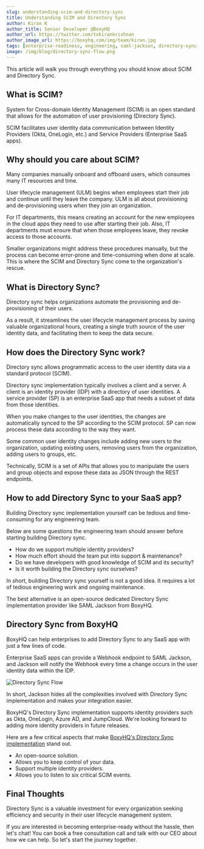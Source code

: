 ```yaml
---
slug: understanding-scim-and-directory-sync
title: Understanding SCIM and Directory Sync
author: Kiran K
author_title: Senior Developer @BoxyHQ
author_url: https://twitter.com/tokirankrishnan
author_image_url: https://boxyhq.com/img/team/kiran.jpg
tags: [enterprise-readiness, engineering, saml-jackson, directory-sync, scim]
image: /img/blog/directory-sync-flow.png
---
```


This article will walk you through everything you should know about SCIM and Directory Sync.

## What is SCIM?

System for Cross-domain Identity Management (SCIM) is an open standard that allows for the automation of user provisioning (Directory Sync).

SCIM facilitates user identity data communication between Identity Providers (Okta, OneLogin, etc.) and Service Providers (Enterprise SaaS apps).

## Why should you care about SCIM?

Many companies manually onboard and offboard users, which consumes many IT resources and time.

User lifecycle management (ULM) begins when employees start their job and continue until they leave the company. ULM is all about provisioning and de-provisioning users when they join an organization.

For IT departments, this means creating an account for the new employees in the cloud apps they need to use after starting their job. Also, IT departments must ensure that when those employees leave, they revoke access to those accounts.

Smaller organizations might address these procedures manually, but the process can become error-prone and time-consuming when done at scale. This is where the SCIM and Directory Sync come to the organization's rescue.

## What is Directory Sync?

Directory sync helps organizations automate the provisioning and de-provisioning of their users.

As a result, it streamlines the user lifecycle management process by saving valuable organizational hours, creating a single truth source of the user identity data, and facilitating them to keep the data secure.

## How does the Directory Sync work?

Directory sync allows programmatic access to the user identity data via a standard protocol (SCIM).

Directory sync implementation typically involves a client and a server. A client is an identity provider (IDP) with a directory of user identities. A service provider (SP) is an enterprise SaaS app that needs a subset of data from those identities.

When you make changes to the user identities, the changes are automatically synced to the SP according to the SCIM protocol. SP can now process these data according to the way they want.

Some common user identity changes include adding new users to the organization, updating existing users, removing users from the organization, adding users to groups, etc.

Technically, SCIM is a set of APIs that allows you to manipulate the users and group objects and expose these data as JSON through the REST endpoints.

## How to add Directory Sync to your SaaS app?

Building Directory sync implementation yourself can be tedious and time-consuming for any engineering team.

Below are some questions the engineering team should answer before starting building Directory sync.

- How do we support multiple identity providers?
- How much effort should the team put into support & maintenance?
- Do we have developers with good knowledge of SCIM and its security?
- Is it worth building the Directory sync ourselves?

In short, building Directory sync yourself is not a good idea. It requires a lot of tedious engineering work and ongoing maintenance.

The best alternative is an open-source dedicated Directory Sync implementation provider like SAML Jackson from BoxyHQ.

## Directory Sync from BoxyHQ

BoxyHQ can help enterprises to add Directory Sync to any SaaS app with just a few lines of code.

Enterprise SaaS apps can provide a Webhook endpoint to SAML Jackson, and Jackson will notify the Webhook every time a change occurs in the user identity data within the IDP.

![Directory Sync Flow](/img/blog/directory-sync-flow.png)

In short, Jackson hides all the complexities involved with Directory Sync implementation and makes your integration easier.

BoxyHQ's Directory Sync implementation supports identity providers such as Okta, OneLogin, Azure AD, and JumpCloud. We're looking forward to adding more identity providers in future releases.

Here are a few critical aspects that make [BoxyHQ's Directory Sync implementation](/docs/directory-sync/overview) stand out.

- An open-source solution.
- Allows you to keep control of your data.
- Support multiple identity providers.
- Allows you to listen to six critical SCIM events.

## Final Thoughts

Directory Sync is a valuable investment for every organization seeking efficiency and security in their user lifecycle management system.

If you are interested in becoming enterprise-ready without the hassle, then let's chat! You can book a free consultation call and talk with our CEO about how we can help. So let's start the journey together.
